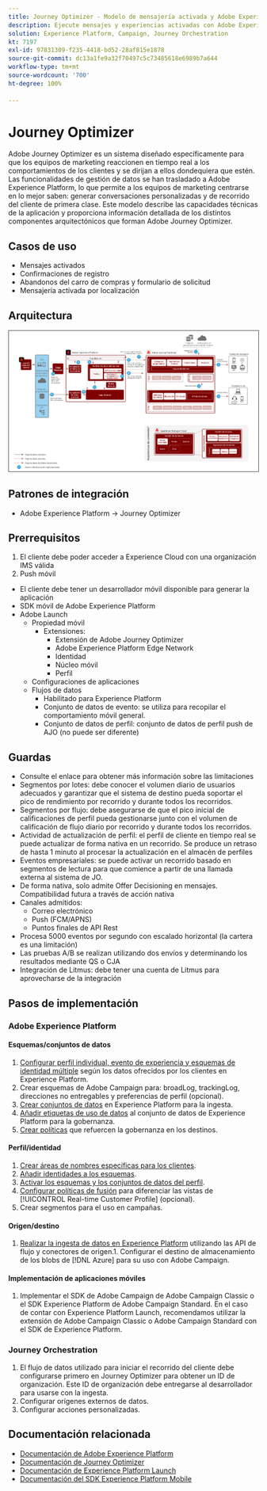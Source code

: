 ```yaml
---
title: Journey Optimizer - Modelo de mensajería activada y Adobe Experience Platform
description: Ejecute mensajes y experiencias activadas con Adobe Experience Platform como sistema centralizado de transmisión de datos, perfiles de cliente y segmentación.
solution: Experience Platform, Campaign, Journey Orchestration
kt: 7197
exl-id: 97831309-f235-4418-bd52-28af815e1878
source-git-commit: dc13a1fe9a32f70497c5c73485618e6989b7a644
workflow-type: tm+mt
source-wordcount: '700'
ht-degree: 100%

---
```


# Journey Optimizer

Adobe Journey Optimizer es un sistema diseñado específicamente para que los equipos de marketing reaccionen en tiempo real a los comportamientos de los clientes y se dirijan a ellos dondequiera que estén. Las funcionalidades de gestión de datos se han trasladado a Adobe Experience Platform, lo que permite a los equipos de marketing centrarse en lo mejor saben: generar conversaciones personalizadas y de recorrido del cliente de primera clase.  Este modelo describe las capacidades técnicas de la aplicación y proporciona información detallada de los distintos componentes arquitectónicos que forman Adobe Journey Optimizer.

## Casos de uso

* Mensajes activados
* Confirmaciones de registro
* Abandonos del carro de compras y formulario de solicitud
* Mensajería activada por localización

## Arquitectura

<img src="assets/journey-optimizer.png" alt="Arquitectura de referencia para el modelo de mensajería activada y Adobe Experience Platform" style="border:1px solid #4a4a4a" />

## Patrones de integración

* Adobe Experience Platform -> Journey Optimizer

## Prerrequisitos

1. El cliente debe poder acceder a Experience Cloud con una organización IMS válida
1. Push móvil

* El cliente debe tener un desarrollador móvil disponible para generar la aplicación
* SDK móvil de Adobe Experience Platform
* Adobe Launch
   * Propiedad móvil
      * Extensiones:
         * Extensión de Adobe Journey Optimizer
         * Adobe Experience Platform Edge Network
         * Identidad
         * Núcleo móvil
         * Perfil
   * Configuraciones de aplicaciones
   * Flujos de datos
      * Habilitado para Experience Platform
      * Conjunto de datos de evento: se utiliza para recopilar el comportamiento móvil general.
      * Conjunto de datos de perfil: conjunto de datos de perfil push de AJO (no puede ser diferente)

## Guardas

* Consulte el enlace para obtener más información sobre las limitaciones
* Segmentos por lotes: debe conocer el volumen diario de usuarios adecuados y garantizar que el sistema de destino pueda soportar el pico de rendimiento por recorrido y durante todos los recorridos.
* Segmentos por flujo: debe asegurarse de que el pico inicial de calificaciones de perfil pueda gestionarse junto con el volumen de calificación de flujo diario por recorrido y durante todos los recorridos.
* Actividad de actualización de perfil: el perfil de cliente en tiempo real se puede actualizar de forma nativa en un recorrido.  Se produce un retraso de hasta 1 minuto al procesar la actualización en el almacén de perfiles
* Eventos empresariales: se puede activar un recorrido basado en segmentos de lectura para que comience a partir de una llamada externa al sistema de JO.
* De forma nativa, solo admite Offer Decisioning en mensajes. Compatibilidad futura a través de acción nativa
* Canales admitidos:
   * Correo electrónico
   * Push (FCM/APNS)
   * Puntos finales de API Rest
* Procesa 5000 eventos por segundo con escalado horizontal (la cartera es una limitación)
* Las pruebas A/B se realizan utilizando dos envíos y determinando los resultados mediante QS o CJA
* Integración de Litmus: debe tener una cuenta de Litmus para aprovecharse de la integración

## Pasos de implementación

### Adobe Experience Platform

#### Esquemas/conjuntos de datos

1. [Configurar perfil individual, evento de experiencia y esquemas de identidad múltiple](https://experienceleague.adobe.com/docs/platform-learn/tutorials/schemas/create-a-schema.html?lang=es) según los datos ofrecidos por los clientes en Experience Platform.
1. Crear esquemas de Adobe Campaign para: broadLog, trackingLog, direcciones no entregables y preferencias de perfil (opcional).
1. [Crear conjuntos de datos](https://experienceleague.adobe.com/docs/platform-learn/tutorials/data-ingestion/create-datasets-and-ingest-data.html?lang=es) en Experience Platform para la ingesta.
1. [Añadir etiquetas de uso de datos](https://experienceleague.adobe.com/docs/platform-learn/tutorials/data-governance/classify-data-using-governance-labels.html?lang=es) al conjunto de datos de Experience Platform para la gobernanza.
1. [Crear políticas](https://experienceleague.adobe.com/docs/platform-learn/tutorials/data-governance/create-data-usage-policies.html?lang=es) que refuercen la gobernanza en los destinos.

#### Perfil/identidad

1. [Crear áreas de nombres específicas para los clientes](https://experienceleague.adobe.com/docs/platform-learn/tutorials/identities/label-ingest-and-verify-identity-data.html?lang=es).
1. [Añadir identidades a los esquemas](https://experienceleague.adobe.com/docs/platform-learn/tutorials/identities/label-ingest-and-verify-identity-data.html).
1. [Activar los esquemas y los conjuntos de datos del perfil](https://experienceleague.adobe.com/docs/platform-learn/tutorials/profiles/bring-data-into-the-real-time-customer-profile.html?lang=es).
1. [Configurar políticas de fusión](https://experienceleague.adobe.com/docs/platform-learn/tutorials/profiles/create-merge-policies.html?lang=es) para diferenciar las vistas de [!UICONTROL Real-time Customer Profile] (opcional).
1. Crear segmentos para el uso en campañas.

#### Origen/destino

1. [Realizar la ingesta de datos en Experience Platform](https://experienceleague.adobe.com/?recommended=ExperiencePlatform-D-1-2020.1.dataingestion&amp;lang=es) utilizando las API de flujo y conectores de origen.1. Configurar el destino de almacenamiento de los blobs de [!DNL Azure] para su uso con Adobe Campaign.

#### Implementación de aplicaciones móviles

1. Implementar el SDK de Adobe Campaign de Adobe Campaign Classic o el SDK Experience Platform de Adobe Campaign Standard. En el caso de contar con Experience Platform Launch, recomendamos utilizar la extensión de Adobe Campaign Classic o Adobe Campaign Standard con el SDK de Experience Platform.


### Journey Orchestration

1. El flujo de datos utilizado para iniciar el recorrido del cliente debe configurarse primero en Journey Optimizer para obtener un ID de organización. Este ID de organización debe entregarse al desarrollador para usarse con la ingesta.
1. Configurar orígenes externos de datos.
1. Configurar acciones personalizadas.

## Documentación relacionada

* [Documentación de Adobe Experience Platform](https://experienceleague.adobe.com/docs/experience-platform.html?lang=es)
* [Documentación de Journey Optimizer](https://experienceleague.adobe.com/docs/journey-orchestration.html?lang=es)
* [Documentación de Experience Platform Launch](https://experienceleague.adobe.com/docs/launch.html?lang=es)
* [Documentación del SDK Experience Platform Mobile](https://experienceleague.adobe.com/docs/mobile.html?lang=es)
